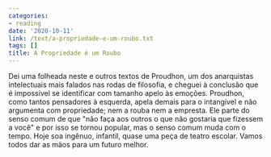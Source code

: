 ```yaml
---
categories:
- reading
date: '2020-10-11'
link: /text/a-propriedade-e-um-roubo.txt
tags: []
title: A Propriedade é um Roubo
---
```


Dei uma folheada neste e outros textos de Proudhon, um dos anarquistas intelectuais mais falados nas rodas de filosofia, e cheguei à conclusão que é impossível se identificar com tamanho apelo às emoções. Proudhon, como tantos pensadores à esquerda, apela demais para o intangível e não argumenta com propriedade; nem a rouba nem a empresta. Ele parte do senso comum de que "não faça aos outros o que não gostaria que fizessem a você" e por isso se tornou popular, mas o senso comum muda com o tempo. Hoje soa ingênuo, infantil, quase uma peça de teatro escolar. Vamos todos dar as mãos para um futuro melhor.